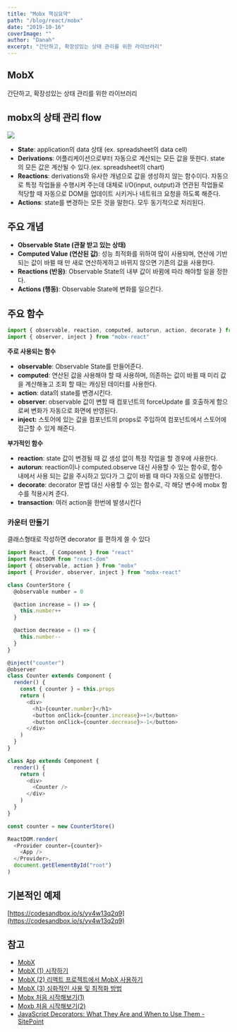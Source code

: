```yaml
---
title: "Mobx 핵심요약"
path: "/blog/react/mobx"
date: "2019-10-16"
coverImage: ""
author: "Danah"
excerpt: "간단하고, 확장성있는 상태 관리를 위한 라이브러리"
---
```


## MobX

간단하고, 확장성있는 상태 관리를 위한 라이브러리

## mobx의 상태 관리 flow

![](https://mobx.js.org/assets/getting-started-assets/overview.png)

- **State**: application의 data 상태 (ex. spreadsheet의 data cell)
- **Derivations**: 어플리케이션으로부터 자동으로 계산되는 모든 값을 뜻한다. state의 모든 값은 계산될 수 있다.(ex. spreadsheet의 chart)
- **Reactions**: derivations와 유사한 개념으로 값을 생성하지 않는 함수이다. 자동으로 특정 작업들을 수행시켜 주는데 대체로 I/O(input, output)과 연관된 작업들로 적당할 때 자동으로 DOM을 업데이트 시키거나 네트워크 요청을 하도록 해준다.
- **Actions**: state를 변경하는 모든 것을 말한다. 모두 동기적으로 처리된다.

## 주요 개념

- **Observable State (관찰 받고 있는 상태)**
- **Computed Value (연산된 값)**: 성능 최적화를 위하여 많이 사용되며, 연산에 기반 되는 값이 바뀔 때 만 새로 연산하게하고 바뀌지 않으면 기존의 값을 사용한다.
- **Reactions (반응)**: Observable State의 내부 값이 바뀜에 따라 해야할 일을 정한다.
- **Actions (행동)**: Observable State에 변화를 일으킨다.

## 주요 함수

```javascript
import { observable, reaction, computed, autorun, action, decorate } from "mobx"
import { observer, inject } from "mobx-react"
```

**주로 사용되는 함수**

- **observable**: Observable State를 만들어준다.
- **computed**: 연산된 값을 사용해야 할 때 사용하며, 의존하는 값이 바뀔 때 미리 값을 계산해놓고 조회 할 때는 캐싱된 데이터를 사용한다.
- **action**: data의 state를 변경시킨다.
- **observer**: observable 값이 변할 때 컴포넌트의 forceUpdate 를 호출하게 함으로써 변화가 자동으로 화면에 반영된다.
- **inject:** 스토어에 있는 값을 컴포넌트의 props로 주입하여 컴포넌트에서 스토어에 접근할 수 있게 해준다.

**부가적인 함수**

- **reaction**: state 값이 변경될 때 값 생성 없이 특정 작업을 할 경우에 사용한다.
- **autorun**: reaction이나 computed.observe 대신 사용할 수 있는 함수로, 함수 내에서 사용 되는 값을 주시하고 있다가 그 값이 바뀔 때 마다 자동으로 실행한다.
- **decorate**: decorator 문법 대신 사용할 수 있는 함수로, 각 해당 변수에 mobx 함수를 적용시켜 준다.
- **transaction**: 여러 action을 한번에 발생시킨다

### 카운터 만들기

클래스형태로 작성하면 decorator 를 편하게 쓸 수 있다

```javascript
import React, { Component } from "react"
import ReactDOM from "react-dom"
import { observable, action } from "mobx"
import { Provider, observer, inject } from "mobx-react"

class CounterStore {
  @observable number = 0

  @action increase = () => {
    this.number++
  }

  @action decrease = () => {
    this.number--
  }
}

@inject("counter")
@observer
class Counter extends Component {
  render() {
    const { counter } = this.props
    return (
      <div>
        <h1>{counter.number}</h1>
        <button onClick={counter.increase}>+1</button>
        <button onClick={counter.decrease}>-1</button>
      </div>
    )
  }
}

class App extends Component {
  render() {
    return (
      <div>
        <Counter />
      </div>
    )
  }
}

const counter = new CounterStore()

ReactDOM.render(
  <Provider counter={counter}>
    <App />
  </Provider>,
  document.getElementById("root")
)
```

## 기본적인 예제

[https://codesandbox.io/s/yv4w13q2q9](https://codesandbox.io/s/yv4w13q2q9)

## 참고

- [MobX](https://mobx.js.org/getting-started)
- [MobX (1) 시작하기](https://velog.io/@velopert/begin-mobx)
- [MobX (2) 리액트 프로젝트에서 MobX 사용하기](https://velog.io/@velopert/MobX-2-%EB%A6%AC%EC%95%A1%ED%8A%B8-%ED%94%84%EB%A1%9C%EC%A0%9D%ED%8A%B8%EC%97%90%EC%84%9C-MobX-%EC%82%AC%EC%9A%A9%ED%95%98%EA%B8%B0-oejltas52z)
- [MobX (3) 심화적인 사용 및 최적화 방법](https://velog.io/@velopert/MobX-3-%EC%8B%AC%ED%99%94%EC%A0%81%EC%9D%B8-%EC%82%AC%EC%9A%A9-%EB%B0%8F-%EC%B5%9C%EC%A0%81%ED%99%94-%EB%B0%A9%EB%B2%95-tnjltay61n)
- [Mobx 처음 시작해보기(1)](https://medium.com/@jsh901220/mobx-%EC%B2%98%EC%9D%8C-%EC%8B%9C%EC%9E%91%ED%95%B4%EB%B3%B4%EA%B8%B0-a768f4aaa73e)
- [Moxb 처음 시작해보기(2)](https://medium.com/@jsh901220/moxb-%EC%B2%98%EC%9D%8C-%EC%8B%9C%EC%9E%91%ED%95%B4%EB%B3%B4%EA%B8%B0-2-97c88bbd044f)
- [JavaScript Decorators: What They Are and When to Use Them - SitePoint](https://www.sitepoint.com/javascript-decorators-what-they-are/)
